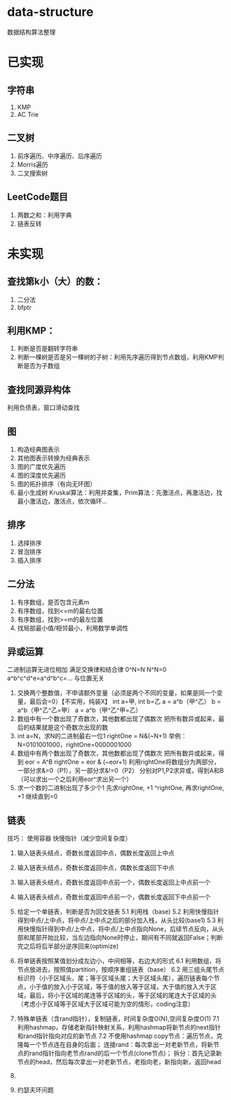 # data-structure
 数据结构算法整理

# 已实现
## 字符串
1. KMP
2. AC Trie

## 二叉树
1. 前序遍历、中序遍历、后序遍历
2. Morris遍历
3. 二叉搜索树

## LeetCode题目
1. 两数之和：利用字典
2. 链表反转


# 未实现
## 查找第k小（大）的数：
1. 二分法
2. bfptr
## 利用KMP：
1. 判断是否是翻转字符串
2. 判断一棵树是否是另一棵树的子树：利用先序遍历得到节点数组，利用KMP判断是否为子数组
## 查找同源异构体
利用负债表，窗口滑动查找
## 图
1. 构造经典图表示
2. 其他图表示转换为经典表示
3. 图的广度优先遍历
4. 图的深度优先遍历
5. 图的拓扑排序（有向无环图）
6. 最小生成树   Kruskal算法：利用并查集，Prim算法：先激活点，再激活边，找最小激活边，激活点，依次循环...
## 排序
1. 选择排序
2. 冒泡排序
3. 插入排序
## 二分法
1. 有序数组，是否包含元素m
2. 有序数组，找到<=m的最右位置
3. 有序数组，找到>=m的最左位置
4. 找局部最小值/相邻最小，利用数学单调性
## 异或运算
二进制运算无进位相加
满足交换律和结合律
0^N=N
N^N=0
a^b^c^d^e=a^d^b^c=... 与位置无关
1. 交换两个整数值，不申请额外变量（必须是两个不同的变量，如果是同一个变量，最后会=0）【不实用，纯装X】
    int a=甲, int b=乙
    a = a^b（甲^乙）
    b = a^b（甲^乙^乙=甲）
    a = a^b（甲^乙^甲=乙）
2. 数组中有一个数出现了奇数次，其他数都出现了偶数次
    把所有数异或起来，最后的结果就是这个奇数次出现的数
3. int a=N，求N的二进制最右一位1
    rightOne = N&(~N+1)
    举例：N=0101001000，rightOne=0000001000
4. 数组中有两个数出现了奇数次，其他数都出现了偶数次
    把所有数异或起来，得到
    eor = A^B
    rightOne = eor & (~eor+1)
    利用rightOne将数组分为两部分，一部分求&=0（P1），另一部分求&!=0（P2）
    分别对P1,P2求异或，得到A和B（可以求出一个之后利用eor^求出另一个）
5. 求一个数的二进制出现了多少个1
    先求rightOne, +1
    ^rightOne, 再求rightOne, +1
    继续直到=0

## 链表
技巧：
使用容器
快慢指针（减少空间复杂度）
1. 输入链表头结点，奇数长度返回中点，偶数长度返回上中点

2. 输入链表头结点，奇数长度返回中点，偶数长度返回下中点

3. 输入链表头结点，奇数长度返回中点前一个，偶数长度返回上中点前一个

4. 输入链表头结点，奇数长度返回中点前一个，偶数长度返回下中点前一个

5. 给定一个单链表，判断是否为回文链表
5.1 利用栈（base)
5.2 利用快慢指针得到中点/上中点，将中点/上中点之后的部分加入栈，从头比较(base1)
5.3 利用快慢指针得到中点/上中点，将中点/上中点指向None，后续节点反向，从头部和尾部开始比较，当左边指向None时停止，期间有不同就返回False；判断完之后将后半部分逆序回来(optimize)

6. 将单链表按照某值划分成左边小，中间相等，右边大的形式
6.1 利用数组，将节点放进去，按照值partition，按顺序重组链表（base）
6.2 用三组头尾节点标识符（小于区域头、尾；等于区域头尾；大于区域头尾），遍历链表每个节点，小于值的放入小于区域，等于值的放入等于区域，大于值的放入大于区域，最后，将小于区域的尾连等于区域的头，等于区域的尾连大于区域的头（考虑小于区域等于区域大于区域可能为空的情形，coding注意）
7. 特殊单链表（含rand指针），复制链表，时间复杂度O(N),空间复杂度O(1)
7.1 利用hashmap，存储老新指针映射关系，利用hashmap将新节点的next指针和rand指针指向对应的新节点
7.2 不使用hashmap
copy节点：遍历节点，克隆每一个节点连在自身的后面；
连接rand：每次拿出一对老新节点，将新节点的rand指针指向老节点rand的后一个节点(clone节点)；
拆分：首先记录新节点的head，然后每次拿出一对老新节点，老指向老，新指向新，返回head
8. 
9. 约瑟夫环问题


